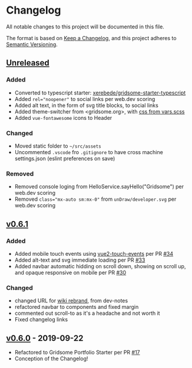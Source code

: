 
# Changelog

All notable changes to this project will be documented in this file.

The format is based on [Keep a Changelog](https://keepachangelog.com/en/1.0.0/),
and this project adheres to [Semantic Versioning](https://semver.org/spec/v2.0.0.html).

## [Unreleased]

### Added

- Converted to typescript starter:  [xerebede/gridsome-starter-typescript](https://github.com/xerebede/gridsome-starter-typescript)
- Added `rel="noopener"` to social links per web.dev scoring
- Added alt text, in the form of svg title blocks, to social links
- Added theme-switcher from <gridsome.org>, with [css from vars.scss](https://github.com/gridsome/gridsome.org/blob/2d124ac9843dc39e782e91b6bcf54b21988835ee/src/assets/style/vars.scss)
- Added `vue-fontawesome` icons to Header

### Changed

- Moved static folder to `~/src/assets`
- Uncommented `.vscode` fro `.gitignore` to have cross machine settings.json (eslint preferences on save)

### Removed

- Removed console loging from HelloService.sayHello("Gridsome") per web.dev scoring
- Removed `class="mx-auto sm:mx-0"` from `unDraw/developer.svg` per web.dev scoring

## [v0.6.1]

### Added

- Added mobile touch events using [vue2-touch-events](https://github.com/jerrybendy/vue-touch-events) per PR [#34](https://github.com/iancleary/personal-website/pull/34)
- Added alt-text and svg immediate loading per PR [#33](https://github.com/iancleary/personal-website/pull/33)
- Added navbar automatic hidding on scroll down, showing on scroll up, and opaque responsive on mobile per PR [#30](https://github.com/iancleary/personal-website/pull/30)

### Changed

- changed URL for [wiki rebrand](https://github.com/iancleary/wiki/pull/4), from dev-notes
- refactored navbar to components and fixed margin
- commented out scroll-to as it's a headache and not worth it
- Fixed changelog links

## [v0.6.0] - 2019-09-22

- Refactored to Gridsome Portfolio Starter per PR [#17](https://github.com/iancleary/personal-website/pull/17)
- Conception of the Changelog!

[Unreleased]: https://github.com/iancleary/personal-website/compare/v0.6.0...HEAD
[v0.6.1]: https://github.com/iancleary/personal-website/releases/tag/v0.6.1
[v0.6.0]: https://github.com/iancleary/personal-website/releases/tag/v0.6.0
